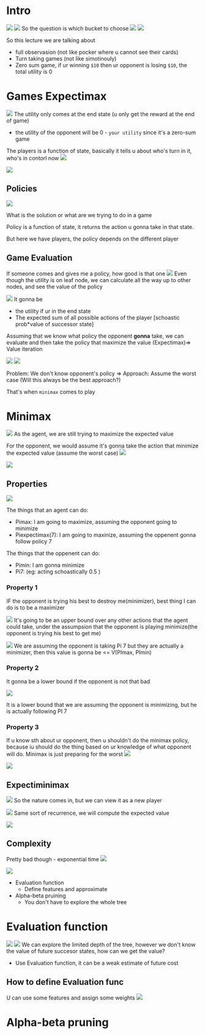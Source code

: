 # Intro
![](2024-04-21-10-28-56.png)
![](2024-04-21-10-29-09.png)
So the question is which bucket to choose
![](2024-04-21-10-32-41.png)
![](2024-04-21-10-33-54.png)


So this lecture we are talking about 
- full observasion (not like pocker where u cannot see their cards)
- Turn taking games (not like simotinouly)
- Zero sum game, if ur winning `$10` then ur opponent is losing `$10`, the total utility is 0 

# Games Expectimax

![](2024-04-21-10-45-54.png)
The utility only comes at the end state
(u only get the reward at the end of game)
  - the utility of the opponent will be 0 - `your utility` since it's a zero-sum game
  
The players is a function of state, basically it tells u about who's turn in it, who's in contorl now
![](2024-04-21-10-48-09.png)

![](2024-04-21-10-50-57.png)

## Policies
![](2024-04-21-11-12-06.png)

What is the solution or what are we trying to do in a game

Policy is a function of state, it returns the action u gonna take in that state.

But here we have players, the policy depends on the different player


## Game Evaluation
If someone comes and gives me a policy, how good is that one
![](2024-04-21-12-48-03.png)
Even though the utility is on leaf node, we can calculate all the way up to other nodes, and see the value of the policy

![](2024-04-21-12-50-27.png)
It gonna be 
- the utility if ur in the end state
- The expected sum of all possible actions of the player [schoastic prob*value of successor state]

Assuming that we know what policy the opponent **gonna** take, we can evaluate and then take the policy that maximize the value (Expectimax)=> Value iteration

![](2024-04-21-12-57-41.png)
![](2024-04-21-13-01-08.png)

Problem:
We don't know opponent's policy
=>
Approach: Assume the worst case (Will this always be the best approach?)

That's when `minimax` comes to play

# Minimax
![](2024-04-21-13-22-08.png)
As the agent, we are still trying to maximize the expected value

For the opponent, we would assume it's gonna take the action that minimize the expected value (assume the worst case)
![](2024-04-21-13-23-38.png)

![](2024-04-21-13-24-05.png)

## Properties
![](2024-04-21-14-17-29.png)

The things that an agent can do:

- Pimax: I am going to maximize, assuming the opponent going to minimize
- Piexpectimax(7): I am going to maxinize, assuming the oppenent gonna follow policy 7

The things that the oppenent can do:

- Pimin: I am gonna minimize
- Pi7: (eg: acting schoastically 0.5 )

### Property 1
IF the opponent is trying his best to destroy me(minimizer), best thing I can do is to be a maximizer

![](2024-04-21-14-24-03.png)
It's going to be an upper bound over any other actions that the agent could take, under the assumpsion that the opponent is playing minimize(the opponent is trying his best to get me)

![](2024-04-21-14-29-56.png)
We are assuming the opponent is taking Pi 7 but they are actually a minimizer,
then this value is gonna be <= V(PImax, PImin)

### Property 2
It gonna be a lower bound if the opponent is not that bad

![](2024-04-21-14-33-35.png)

It is a lower bound that we are assuming the opponent is minimizing, but he is actually following PI 7

### Property 3
If u know sth about ur opponent, then u shouldn't do the minimax policy, because iu should do the thing based on ur knowledge of what opponent will do. Minimax is just preparing for the worst
![](2024-04-21-14-38-49.png)

![](2024-04-21-14-43-42.png)

## Expectiminimax
![](2024-04-21-14-48-37.png)
So the nature comes in, but we can view it as a new player

![](2024-04-21-14-49-19.png)
Same sort of recurrence, we will compute the expected value

![](2024-04-21-14-50-57.png)

## Complexity

Pretty bad though - exponential time
![](2024-04-21-14-54-05.png)

![](2024-04-21-14-55-34.png)
- Evaluation function
  - Define features and approximate
- Alpha-beta pruining
  - You don't have to explore the whole tree

# Evaluation function
![](2024-04-21-15-02-03.png)
![](2024-04-21-15-04-01.png)
We can explore the limited depth of the tree, however we don't know the value of future succesor states, how can we get the value?
- Use Evaluation function, it can be a weak estimate of future cost

## How to define Evaluation func
U can use some features and assign some weights
![](2024-04-21-15-06-32.png)


# Alpha-beta pruning
